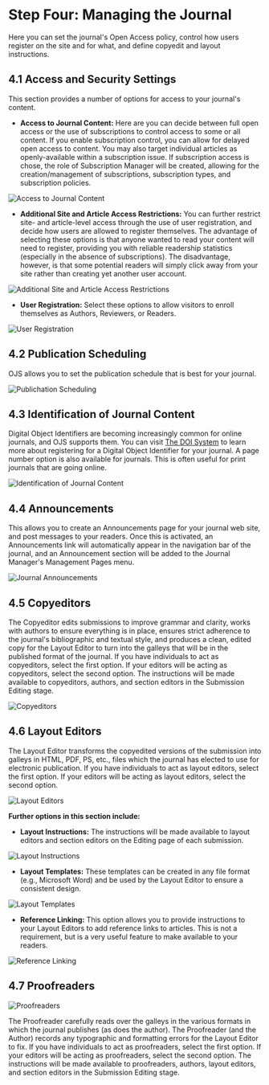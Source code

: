 # Step Four: Managing the Journal

Here you can set the journal's Open Access policy, control how users register on the site and for what, and define copyedit and layout instructions.

## 4.1 Access and Security Settings

This section provides a number of options for access to your journal's content.

* **Access to Journal Content:** Here are you can decide between full open access or the use of subscriptions to control access to some or all content. If you enable subscription control, you can allow for delayed open access to content. You may also target individual articles as openly-available within a subscription issue. If subscription access is chose, the role of Subscription Manager will be created, allowing for the creation/management of subscriptions, subscription types, and subscription policies.

![Access to Journal Content](images/chapter5/five_steps/access_security.png)
  
* **Additional Site and Article Access Restrictions:** You can further restrict site- and article-level access through the use of user registration, and decide how users are allowed to register themselves. The advantage of selecting these options is that anyone wanted to read your content will need to register, providing you with reliable readership statistics (especially in the absence of subscriptions). The disadvantage, however, is that some potential readers will simply click away from your site rather than creating yet another user account.  

![Additional Site and Article Access Restrictions](images/chapter5/five_steps/add_access.png)

* **User Registration:** Select these options to allow visitors to enroll themselves as Authors, Reviewers, or Readers.

![User Registration](images/chapter5/five_steps/user_reg.png)

## 4.2 Publication Scheduling

OJS allows you to set the publication schedule that is best for your journal.    

![Publichation Scheduling](images/chapter5/pub_sched_rev.png)

## 4.3 Identification of Journal Content

Digital Object Identifiers are becoming increasingly common for online journals, and OJS supports them. You can visit [The DOI System](http://doi.org/) to learn more about registering for a Digital Object Identifier for your journal. A page number option is also available for journals. This is often useful for print journals that are going online.  

![Identification of Journal Content](images/chapter5/five_steps/unique.png)

## 4.4 Announcements

This allows you to create an Announcements page for your journal web site, and post messages to your readers. Once this is activated, an Announcements link will automatically appear in the navigation bar of the journal, and an Announcement section will be added to the Journal Manager's Management Pages menu.

![Journal Announcements](images/chapter5/five_steps/announcements.png)

## 4.5 Copyeditors

The Copyeditor edits submissions to improve grammar and clarity, works with authors to ensure everything is in place, ensures strict adherence to the journal's bibliographic and textual style, and produces a clean, edited copy for the Layout Editor to turn into the galleys that will be in the published format of the journal. If you have individuals to act as copyeditors, select the first option. If your editors will be acting as copyeditors, select the second option. The instructions will be made available to copyeditors, authors, and section editors in the Submission Editing stage.

![Copyeditors](images/chapter5/five_steps/copyeditors.png)

## 4.6 Layout Editors

The Layout Editor transforms the copyedited versions of the submission into galleys in HTML, PDF, PS, etc., files which the journal has elected to use for electronic publication. If you have individuals to act as layout editors, select the first option. If your editors will be acting as layout editors, select the second option.

![Layout Editors](images/chapter5/five_steps/layout_editors.png)

**Further options in this section include:**

 * **Layout Instructions:** The instructions will be made available to layout editors and section editors on the Editing page of each submission.  

![Layout Instructions](images/chapter5/five_steps/layout_instructions.png)

 * **Layout Templates:** These templates can be created in any file format (e.g., Microsoft Word) and be used by the Layout Editor to ensure a consistent design.  

![Layout Templates](images/chapter5/five_steps/layout_templates.png)  

 * **Reference Linking:** This option allows you to provide instructions to your Layout Editors to add reference links to articles. This is not a requirement, but is a very useful feature to make available to your readers.

![Reference Linking](images/chapter5/five_steps/reference_linking.png)  

## 4.7 Proofreaders  

![Proofreaders](images/chapter5/five_steps/proofreaders.png)  

The Proofreader carefully reads over the galleys in the various formats in which the journal publishes (as does the author). The Proofreader (and the Author) records any typographic and formatting errors for the Layout Editor to fix. If you have individuals to act as proofreaders, select the first option. If your editors will be acting as proofreaders, select the second option. The instructions will be made available to proofreaders, authors, layout editors, and section editors in the Submission Editing stage.
